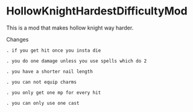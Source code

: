 # HollowKnightHardestDifficultyMod
This is a mod that makes hollow knight way harder.

Changes
     
    . if you get hit once you insta die 
  
    . you do one damage unless you use spells which do 2
  
    . you have a shorter nail length
  
    . you can not equip charms 
  
    . you only get one mp for every hit 
  
    . you can only use one cast

